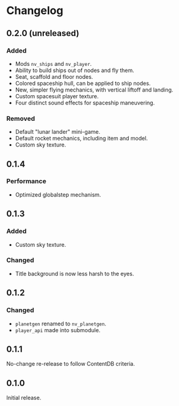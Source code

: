 # Changelog
## 0.2.0 (unreleased)
### Added
 - Mods `nv_ships` and `nv_player`.
 - Ability to build ships out of nodes and fly them.
 - Seat, scaffold and floor nodes.
 - Colored spaceship hull, can be applied to ship nodes.
 - New, simpler flying mechanics, with vertical liftoff and landing.
 - Custom spacesuit player texture.
 - Four distinct sound effects for spaceship maneuvering.
### Removed
 - Default "lunar lander" mini-game.
 - Default rocket mechanics, including item and model.
 - Custom sky texture.

## 0.1.4
### Performance
 - Optimized globalstep mechanism.

## 0.1.3
### Added
 - Custom sky texture.

### Changed
 - Title background is now less harsh to the eyes.

## 0.1.2
### Changed
 - `planetgen` renamed to `nv_planetgen`.
 - `player_api` made into submodule.

## 0.1.1
No-change re-release to follow ContentDB criteria.

## 0.1.0
Initial release.
